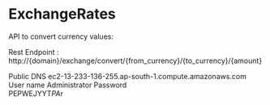 # ExchangeRates

API to convert currency values:

Rest Endpoint : http://{domain}/exchange/convert/{from_currency}/{to_currency}/{amount}


Public DNS	ec2-13-233-136-255.ap-south-1.compute.amazonaws.com
User name	Administrator
Password	
PEPWEJYYT$PA%fan(?-qbu?ELt-SQD$r 
